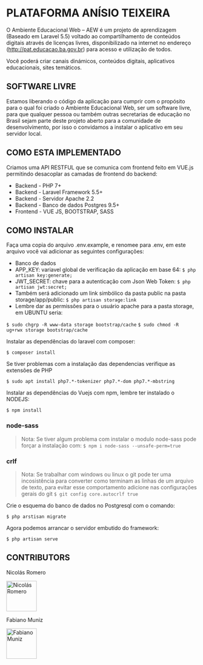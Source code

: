 # PLATAFORMA ANÍSIO TEIXEIRA

O Ambiente Educacional Web – AEW é um projeto de aprendizagem (Baseado em Laravel 5.5) voltado ao compartilhamento de conteúdos digitais através de licenças livres, disponibilizado na internet no endereço (http://pat.educacao.ba.gov.br) para acesso e utilização de todos.

Você poderá criar canais dinámicos, conteúdos digitais, aplicativos educacionais, sites temáticos.

## SOFTWARE LIVRE

Estamos liberando o código da aplicação para cumprir com o propósito para o qual foi criado o Ambiente Educacional Web, ser um software livre, para que qualquer pessoa ou também outras secretarias de educação no Brasil sejam parte deste projeto aberto para a comunidade de desenvolvimento, por isso o convidamos a instalar o aplicativo em seu servidor local.

## COMO ESTA IMPLEMENTADO

Criamos uma API RESTFUL que se comunica com frontend feito em VUE.js permitindo desacoplar as camadas de frontend do backend:

- Backend - PHP 7+
- Backend - Laravel Framework 5.5+
- Backend - Servidor Apache 2.2
- Backend - Banco de dados Postgres 9.5+
- Frontend - VUE JS, BOOTSTRAP, SASS

## COMO INSTALAR

Faça uma copia do arquivo .env.example, e renomee para .env, em este arquivo você vai adicionar as seguintes configurações:

- Banco de dados
- APP_KEY: variavel global de verificação da aplicação em base 64: `$ php artisan key:generate;`
- JWT_SECRET: chave para a autenticação com Json Web Token: `$ php artisan jwt:secret;`
- Também será adicionado um link simbólico da pasta public na pasta storage/app/public: `$ php artisan storage:link`
- Lembre dar as permissões para o usuário apache para a pasta storage, em UBUNTU seria:

``$ sudo chgrp -R www-data storage bootstrap/cache``
``$ sudo chmod -R ug+rwx storage bootstrap/cache``

Instalar as dependências do laravel com composer:

``$ composer install``

Se tiver problemas com a instalação das dependencias verifique as extensões de PHP

``$ sudo apt install php7.*-tokenizer php7.*-dom php7.*-mbstring``

Instalar as dependências do Vuejs com npm, lembre ter instalado o NODEJS:

``$ npm install``

### node-sass

> Nota: Se tiver algum problema com instalar o modulo node-sass pode forçar a instalação com: ``$ npm i node-sass --unsafe-perm=true``

### crlf

> Nota: Se trabalhar com windows ou linux o git pode ter uma incosistência para converter como terminam as linhas de um arquivo de texto, para evitar esse comportamento adicione nas configurações gerais do git ``$ git config core.autocrlf true``

Crie o esquema do banco de dados no Postgresql com o comando:

``$ php arstisan migrate``

Agora podemos arrancar o servidor embutido do framework:

``$ php artisan serve``

## CONTRIBUTORS

Nicolás Romero

<a href="https://github.com/nikoz84"><img src="https://avatars1.githubusercontent.com/u/6708508?s=460&v=4" title="Nicolás Romero" width="80" height="80"></a>

Fabiano Muniz

<a href="https://github.com/fabianomuniz"><img src="https://avatars1.githubusercontent.com/u/22965696?s=460&v=4" title="Fabiano Muniz" width="80" height="80"></a>
